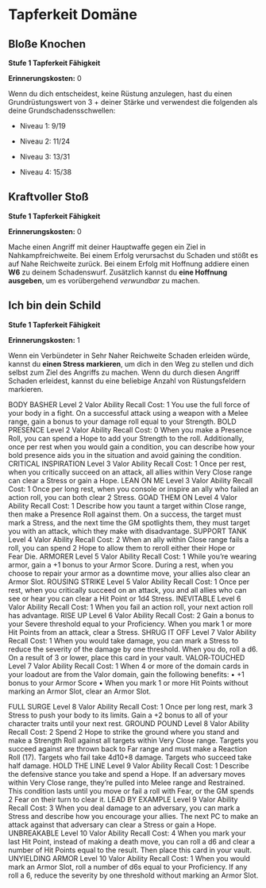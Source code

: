 # Tapferkeit Domäne

## Bloße Knochen
**Stufe 1 Tapferkeit Fähigkeit**

**Erinnerungskosten:** 0

Wenn du dich entscheidest, keine Rüstung anzulegen, hast du einen Grundrüstungswert von 3 + deiner Stärke und verwendest die folgenden als deine Grundschadensschwellen:

- Niveau 1: 9/19

- Niveau 2: 11/24

- Niveau 3: 13/31

- Niveau 4: 15/38

## Kraftvoller Stoß
**Stufe 1 Tapferkeit Fähigkeit**

**Erinnerungskosten:** 0

Mache einen Angriff mit deiner Hauptwaffe gegen ein Ziel in Nahkampfreichweite.
Bei einem Erfolg verursachst du Schaden und stößt es auf Nahe Reichweite zurück.
Bei einem Erfolg mit Hoffnung addiere einen **W6** zu deinem Schadenswurf.
Zusätzlich kannst du **eine Hoffnung ausgeben**, um es vorübergehend *verwundbar* zu machen.

## Ich bin dein Schild
**Stufe 1 Tapferkeit Fähigkeit**

**Erinnerungskosten:** 1

Wenn ein Verbündeter in Sehr Naher Reichweite Schaden erleiden würde, kannst du **einen Stress markieren**, um dich in den Weg zu stellen und dich selbst zum Ziel des Angriffs zu machen.
Wenn du durch diesen Angriff Schaden erleidest, kannst du eine beliebige Anzahl von Rüstungsfeldern markieren.

BODY BASHER
Level 2 Valor Ability
Recall Cost: 1
You use the full force of your body in a fight. On a successful 
attack using a weapon with a Melee range, gain a bonus to 
your damage roll equal to your Strength.
BOLD PRESENCE
Level 2 Valor Ability
Recall Cost: 0
When you make a Presence Roll, you can spend a Hope to add 
your Strength to the roll.
Additionally, once per rest when you would gain a condition, 
you can describe how your bold presence aids you in the 
situation and avoid gaining the condition.
CRITICAL INSPIRATION
Level 3 Valor Ability
Recall Cost: 1
Once per rest, when you critically succeed on an attack, all 
allies within Very Close range can clear a Stress or gain a Hope.
LEAN ON ME
Level 3 Valor Ability
Recall Cost: 1
Once per long rest, when you console or inspire an ally who 
failed an action roll, you can both clear 2 Stress.
GOAD THEM ON
Level 4 Valor Ability
Recall Cost: 1
Describe how you taunt a target within Close range, then make 
a Presence Roll against them. On a success, the target must 
mark a Stress, and the next time the GM spotlights them, 
they must target you with an attack, which they make with 
disadvantage.
SUPPORT TANK
Level 4 Valor Ability
Recall Cost: 2
When an ally within Close range fails a roll, you can spend 2 
Hope to allow them to reroll either their Hope or  
Fear Die.
ARMORER
Level 5 Valor Ability
Recall Cost: 1
While you’re wearing armor, gain a +1 bonus to your Armor 
Score.
During a rest, when you choose to repair your armor as a 
downtime move, your allies also clear an Armor Slot.
ROUSING STRIKE
Level 5 Valor Ability
Recall Cost: 1
Once per rest, when you critically succeed on an attack, you 
and all allies who can see or hear you can clear a Hit Point or 
1d4 Stress.
INEVITABLE
Level 6 Valor Ability
Recall Cost: 1
When you fail an action roll, your next action roll has 
advantage.
RISE UP
Level 6 Valor Ability
Recall Cost: 2
Gain a bonus to your Severe threshold equal to your 
Proficiency.
When you mark 1 or more Hit Points from an attack, clear a 
Stress.
SHRUG IT OFF
Level 7 Valor Ability
Recall Cost: 1
When you would take damage, you can mark a Stress to 
reduce the severity of the damage by one threshold. When you 
do, roll a d6. On a result of 3 or lower, place this card in your 
vault.
VALOR‑TOUCHED
Level 7 Valor Ability
Recall Cost: 1
When 4 or more of the domain cards in your loadout are from 
the Valor domain, gain the following benefits:
• +1 bonus to your Armor Score
• When you mark 1 or more Hit Points without marking an 
Armor Slot, clear an Armor Slot.

FULL SURGE
Level 8 Valor Ability
Recall Cost: 1
Once per long rest, mark 3 Stress to push your body to its 
limits. Gain a +2 bonus to all of your character traits until your 
next rest. 
GROUND POUND
Level 8 Valor Ability
Recall Cost: 2
Spend 2 Hope to strike the ground where you stand and make 
a Strength Roll against all targets within Very Close range. 
Targets you succeed against are thrown back to Far range and 
must make a Reaction Roll (17). Targets who fail take 4d10+8 
damage. Targets who succeed take half damage.
HOLD THE LINE
Level 9 Valor Ability
Recall Cost: 1
Describe the defensive stance you take and spend a Hope. If 
an adversary moves within Very Close range, they’re pulled 
into Melee range and Restrained.
This condition lasts until you move or fail a roll with Fear, or 
the GM spends 2 Fear on their turn to clear it.
LEAD BY EXAMPLE
Level 9 Valor Ability
Recall Cost: 3
When you deal damage to an adversary, you can mark a Stress 
and describe how you encourage your allies. The next PC to 
make an attack against that adversary can clear a Stress or 
gain a Hope.
UNBREAKABLE
Level 10 Valor Ability
Recall Cost: 4
When you mark your last Hit Point, instead of making a death 
move, you can roll a d6 and clear a number of Hit Points equal 
to the result. Then place this card in your vault.
UNYIELDING ARMOR
Level 10 Valor Ability
Recall Cost: 1
When you would mark an Armor Slot, roll a number of d6s 
equal to your Proficiency. If any roll a 6, reduce the severity by 
one threshold without marking an Armor Slot.